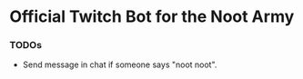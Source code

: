 # Official Twitch Bot for the Noot Army

### TODOs

- Send message in chat if someone says "noot noot".